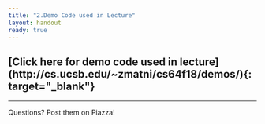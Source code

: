 ```yaml
---
title: "2.Demo Code used in Lecture"
layout: handout
ready: true
---
```


<h2>[Click here for demo code used in lecture](http://cs.ucsb.edu/~zmatni/cs64f18/demos/){: target="_blank"}</h2>

---------------------
Questions? Post them on Piazza!
